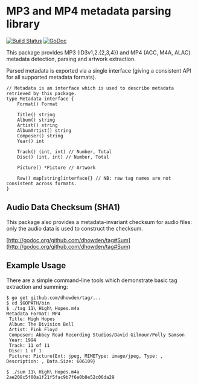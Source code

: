 # MP3 and MP4 metadata parsing library
[![Build Status](https://travis-ci.org/dhowden/tag.svg?branch=master)](https://travis-ci.org/dhowden/tag)
[![GoDoc](https://godoc.org/github.com/dhowden/tag?status.svg)](https://godoc.org/github.com/dhowden/tag)

This package provides MP3 (ID3v1,2.{2,3,4}) and MP4 (ACC, M4A, ALAC) metadata detection, parsing and artwork extraction.

Parsed metadata is exported via a single interface (giving a consistent API for all supported metadata formats).

    // Metadata is an interface which is used to describe metadata retrieved by this package.
    type Metadata interface {
    	Format() Format

    	Title() string
    	Album() string
    	Artist() string
    	AlbumArtist() string
    	Composer() string
    	Year() int

    	Track() (int, int) // Number, Total
    	Disc() (int, int) // Number, Total

    	Picture() *Picture // Artwork

    	Raw() map[string]interface{} // NB: raw tag names are not consistent across formats.
    }

## Audio Data Checksum (SHA1)

This package also provides a metadata-invariant checksum for audio files: only the audio data is used to
construct the checksum.

[http://godoc.org/github.com/dhowden/tag#Sum](http://godoc.org/github.com/dhowden/tag#Sum)

## Example Usage

There are a simple command-line tools which demonstrate basic tag extraction and summing:

    $ go get github.com/dhowden/tag/...
    $ cd $GOPATH/bin
    $ ./tag 11\ High\ Hopes.m4a
    Metadata Format: MP4
     Title: High Hopes
     Album: The Division Bell
     Artist: Pink Floyd
     Composer: Abbey Road Recording Studios/David Gilmour/Polly Samson
     Year: 1994
     Track: 11 of 11
     Disc: 1 of 1
     Picture: Picture{Ext: jpeg, MIMEType: image/jpeg, Type: , Description: , Data.Size: 606109}

    $ ./sum 11\ High\ Hopes.m4a
    2ae208c5f00a1f21f5fac9b7f6e0b8e52c06da29

